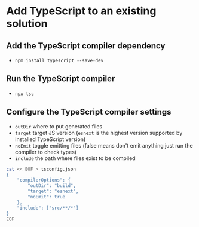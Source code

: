 # Add TypeScript to an existing solution

## Add the TypeScript compiler dependency
- `npm install typescript --save-dev`

## Run the TypeScript compiler
- `npx tsc`

## Configure the TypeScript compiler settings

- `outDir` where to put generated files
- `target` target JS version (`esnext` is the highest version supported by installed TypeScript version)
- `noEmit` toggle emitting files (false means don't emit anything just run the compiler to check types)
- `include` the path where files exist to be compiled

```bash
cat << EOF > tsconfig.json
{
    "compilerOptions": {
        "outDir": "build",
        "target": "esnext",
        "noEmit": true
    },
    "include": ["src/**/*"]
}
EOF
```

